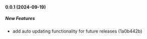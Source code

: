 #### 0.0.1 (2024-09-19)

##### New Features

*  add auto updating functionality for future releases (1a0b442b)

